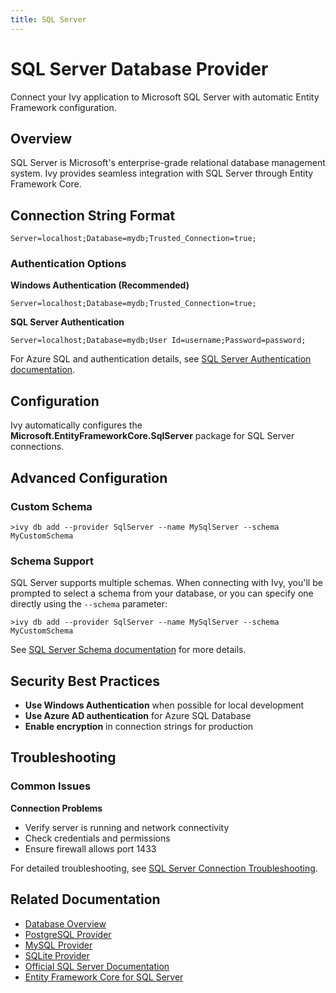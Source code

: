 ```yaml
---
title: SQL Server
---
```


# SQL Server Database Provider

<Ingress>
Connect your Ivy application to Microsoft SQL Server with automatic Entity Framework configuration.
</Ingress>

## Overview

SQL Server is Microsoft's enterprise-grade relational database management system. Ivy provides seamless integration with SQL Server through Entity Framework Core.

## Connection String Format

```text
Server=localhost;Database=mydb;Trusted_Connection=true;
```

### Authentication Options

**Windows Authentication (Recommended)**
```text
Server=localhost;Database=mydb;Trusted_Connection=true;
```

**SQL Server Authentication**
```text
Server=localhost;Database=mydb;User Id=username;Password=password;
```

For Azure SQL and authentication details, see [SQL Server Authentication documentation](https://learn.microsoft.com/en-us/sql/relational-databases/security/choose-an-authentication-mode).

## Configuration

Ivy automatically configures the **Microsoft.EntityFrameworkCore.SqlServer** package for SQL Server connections.

## Advanced Configuration

### Custom Schema

```terminal
>ivy db add --provider SqlServer --name MySqlServer --schema MyCustomSchema
```

### Schema Support

SQL Server supports multiple schemas. When connecting with Ivy, you'll be prompted to select a schema from your database, or you can specify one directly using the `--schema` parameter:

```terminal
>ivy db add --provider SqlServer --name MySqlServer --schema MyCustomSchema
```

See [SQL Server Schema documentation](https://learn.microsoft.com/en-us/sql/relational-databases/security/schemas-general) for more details.

## Security Best Practices

- **Use Windows Authentication** when possible for local development
- **Use Azure AD authentication** for Azure SQL Database
- **Enable encryption** in connection strings for production

## Troubleshooting

### Common Issues

**Connection Problems**
- Verify server is running and network connectivity
- Check credentials and permissions
- Ensure firewall allows port 1433

For detailed troubleshooting, see [SQL Server Connection Troubleshooting](https://learn.microsoft.com/en-us/troubleshoot/sql/connect/resolve-connectivity-errors).

## Related Documentation

- [Database Overview](01_Overview.md)
- [PostgreSQL Provider](PostgreSQL.md)
- [MySQL Provider](MySQL.md)
- [SQLite Provider](SQLite.md)
- [Official SQL Server Documentation](https://learn.microsoft.com/en-us/sql/sql-server/)
- [Entity Framework Core for SQL Server](https://learn.microsoft.com/en-us/ef/core/providers/sql-server/)